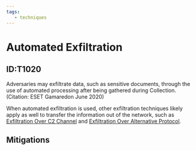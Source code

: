 ```yaml
---
tags:
   - techniques
---
```

# Automated Exfiltration
## ID:T1020
Adversaries may exfiltrate data, such as sensitive documents, through the use of automated processing after being gathered during Collection.(Citation: ESET Gamaredon June 2020) 

When automated exfiltration is used, other exfiltration techniques likely apply as well to transfer the information out of the network, such as [Exfiltration Over C2 Channel](techniques/T1041) and [Exfiltration Over Alternative Protocol](techniques/T1048).
## Mitigations
